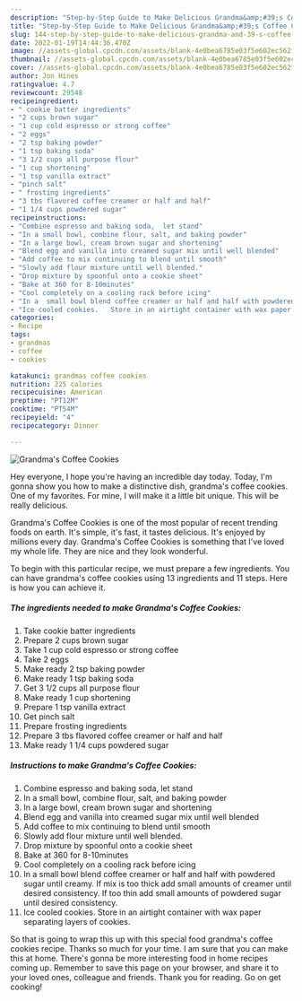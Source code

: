 ```yaml
---
description: "Step-by-Step Guide to Make Delicious Grandma&amp;#39;s Coffee Cookies"
title: "Step-by-Step Guide to Make Delicious Grandma&amp;#39;s Coffee Cookies"
slug: 144-step-by-step-guide-to-make-delicious-grandma-and-39-s-coffee-cookies
date: 2022-01-19T14:44:36.470Z
image: //assets-global.cpcdn.com/assets/blank-4e0bea6785e03f5e602ec562f230caae08da540cada707380b4fe1bbebba43da.png
thumbnail: //assets-global.cpcdn.com/assets/blank-4e0bea6785e03f5e602ec562f230caae08da540cada707380b4fe1bbebba43da.png
cover: //assets-global.cpcdn.com/assets/blank-4e0bea6785e03f5e602ec562f230caae08da540cada707380b4fe1bbebba43da.png
author: Jon Hines
ratingvalue: 4.7
reviewcount: 29548
recipeingredient:
- " cookie batter ingredients"
- "2 cups brown sugar"
- "1 cup cold espresso or strong coffee"
- "2 eggs"
- "2 tsp baking powder"
- "1 tsp baking soda"
- "3 1/2 cups all purpose flour"
- "1 cup shortening"
- "1 tsp vanilla extract"
- "pinch salt"
- " frosting ingredients"
- "3 tbs flavored coffee creamer or half and half"
- "1 1/4 cups powdered sugar"
recipeinstructions:
- "Combine espresso and baking soda,  let stand"
- "In a small bowl, combine flour, salt, and baking powder"
- "In a large bowl, cream brown sugar and shortening"
- "Blend egg and vanilla into creamed sugar mix until well blended"
- "Add coffee to mix continuing to blend until smooth"
- "Slowly add flour mixture until well blended."
- "Drop mixture by spoonful onto a cookie sheet"
- "Bake at 360 for 8-10minutes"
- "Cool completely on a cooling rack before icing"
- "In a  small bowl blend coffee creamer or half and half with powdered sugar until creamy.   If mix is too thick add small amounts of creamer until desired consistency.  If too thin add small amounts of powdered sugar until desired consistency."
- "Ice cooled cookies.   Store in an airtight container with wax paper separating layers of cookies."
categories:
- Recipe
tags:
- grandmas
- coffee
- cookies

katakunci: grandmas coffee cookies 
nutrition: 225 calories
recipecuisine: American
preptime: "PT12M"
cooktime: "PT54M"
recipeyield: "4"
recipecategory: Dinner

---
```



![Grandma&#39;s Coffee Cookies](//assets-global.cpcdn.com/assets/blank-4e0bea6785e03f5e602ec562f230caae08da540cada707380b4fe1bbebba43da.png)

Hey everyone, I hope you're having an incredible day today. Today, I'm gonna show you how to make a distinctive dish, grandma&#39;s coffee cookies. One of my favorites. For mine, I will make it a little bit unique. This will be really delicious.



Grandma&#39;s Coffee Cookies is one of the most popular of recent trending foods on earth. It's simple, it's fast, it tastes delicious. It's enjoyed by millions every day. Grandma&#39;s Coffee Cookies is something that I've loved my whole life. They are nice and they look wonderful.


To begin with this particular recipe, we must prepare a few ingredients. You can have grandma&#39;s coffee cookies using 13 ingredients and 11 steps. Here is how you can achieve it.

<!--inarticleads1-->

##### The ingredients needed to make Grandma&#39;s Coffee Cookies:

1. Take  cookie batter ingredients
1. Prepare 2 cups brown sugar
1. Take 1 cup cold espresso or strong coffee
1. Take 2 eggs
1. Make ready 2 tsp baking powder
1. Make ready 1 tsp baking soda
1. Get 3 1/2 cups all purpose flour
1. Make ready 1 cup shortening
1. Prepare 1 tsp vanilla extract
1. Get pinch salt
1. Prepare  frosting ingredients
1. Prepare 3 tbs flavored coffee creamer or half and half
1. Make ready 1 1/4 cups powdered sugar




<!--inarticleads2-->

##### Instructions to make Grandma&#39;s Coffee Cookies:

1. Combine espresso and baking soda,  let stand
1. In a small bowl, combine flour, salt, and baking powder
1. In a large bowl, cream brown sugar and shortening
1. Blend egg and vanilla into creamed sugar mix until well blended
1. Add coffee to mix continuing to blend until smooth
1. Slowly add flour mixture until well blended.
1. Drop mixture by spoonful onto a cookie sheet
1. Bake at 360 for 8-10minutes
1. Cool completely on a cooling rack before icing
1. In a  small bowl blend coffee creamer or half and half with powdered sugar until creamy.   If mix is too thick add small amounts of creamer until desired consistency.  If too thin add small amounts of powdered sugar until desired consistency.
1. Ice cooled cookies.   Store in an airtight container with wax paper separating layers of cookies.




So that is going to wrap this up with this special food grandma&#39;s coffee cookies recipe. Thanks so much for your time. I am sure that you can make this at home. There's gonna be more interesting food in home recipes coming up. Remember to save this page on your browser, and share it to your loved ones, colleague and friends. Thank you for reading. Go on get cooking!
